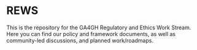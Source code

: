 # REWS
This is the repository for the GA4GH Regulatory and Ethics Work Stream. Here you can find our policy and framework documents, as well as community-led discussions, and planned work/roadmaps. 
